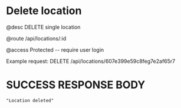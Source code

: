 # Delete location
@desc DELETE single location

@route /api/locations/:id

@access Protected -- require user login

Example request: DELETE /api/locations/607e399e59c8feg7e2af65r7

# SUCCESS RESPONSE BODY
```
"Location deleted"
```

